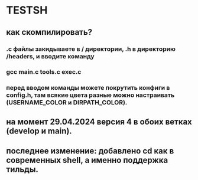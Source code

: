 # TESTSH

## как скомпилировать?

### .c файлы закидываете в / директории, .h в директорию /headers, и вводите команду
### gcc main.c tools.c exec.c
### перед вводом команды можете покрутить конфиги в config.h, там всякие цвета разные можно настраивать (USERNAME_COLOR и DIRPATH_COLOR).

## на момент 29.04.2024 версия 4 в обоих ветках (develop и main).
## последнее изменение: добавлено cd как в современных shell, а именно поддержка тильды.
